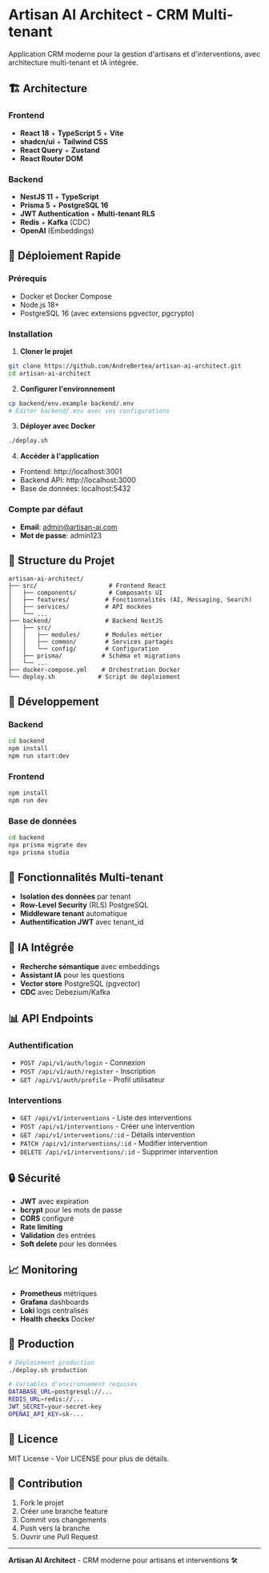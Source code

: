 # Artisan AI Architect - CRM Multi-tenant

Application CRM moderne pour la gestion d'artisans et d'interventions, avec architecture multi-tenant et IA intégrée.

## 🏗️ Architecture

### Frontend
- **React 18** + **TypeScript 5** + **Vite**
- **shadcn/ui** + **Tailwind CSS**
- **React Query** + **Zustand**
- **React Router DOM**

### Backend
- **NestJS 11** + **TypeScript**
- **Prisma 5** + **PostgreSQL 16**
- **JWT Authentication** + **Multi-tenant RLS**
- **Redis** + **Kafka** (CDC)
- **OpenAI** (Embeddings)

## 🚀 Déploiement Rapide

### Prérequis
- Docker et Docker Compose
- Node.js 18+
- PostgreSQL 16 (avec extensions pgvector, pgcrypto)

### Installation

1. **Cloner le projet**
```bash
git clone https://github.com/AndreBertea/artisan-ai-architect.git
cd artisan-ai-architect
```

2. **Configurer l'environnement**
```bash
cp backend/env.example backend/.env
# Éditer backend/.env avec vos configurations
```

3. **Déployer avec Docker**
```bash
./deploy.sh
```

4. **Accéder à l'application**
- Frontend: http://localhost:3001
- Backend API: http://localhost:3000
- Base de données: localhost:5432

### Compte par défaut
- **Email**: admin@artisan-ai.com
- **Mot de passe**: admin123

## 📁 Structure du Projet

```
artisan-ai-architect/
├── src/                    # Frontend React
│   ├── components/         # Composants UI
│   ├── features/          # Fonctionnalités (AI, Messaging, Search)
│   ├── services/          # API mockées
│   └── ...
├── backend/               # Backend NestJS
│   ├── src/
│   │   ├── modules/       # Modules métier
│   │   ├── common/        # Services partagés
│   │   └── config/        # Configuration
│   ├── prisma/           # Schéma et migrations
│   └── ...
├── docker-compose.yml    # Orchestration Docker
└── deploy.sh            # Script de déploiement
```

## 🔧 Développement

### Backend
```bash
cd backend
npm install
npm run start:dev
```

### Frontend
```bash
npm install
npm run dev
```

### Base de données
```bash
cd backend
npx prisma migrate dev
npx prisma studio
```

## 🏢 Fonctionnalités Multi-tenant

- **Isolation des données** par tenant
- **Row-Level Security** (RLS) PostgreSQL
- **Middleware tenant** automatique
- **Authentification JWT** avec tenant_id

## 🤖 IA Intégrée

- **Recherche sémantique** avec embeddings
- **Assistant IA** pour les questions
- **Vector store** PostgreSQL (pgvector)
- **CDC** avec Debezium/Kafka

## 📊 API Endpoints

### Authentification
- `POST /api/v1/auth/login` - Connexion
- `POST /api/v1/auth/register` - Inscription
- `GET /api/v1/auth/profile` - Profil utilisateur

### Interventions
- `GET /api/v1/interventions` - Liste des interventions
- `POST /api/v1/interventions` - Créer une intervention
- `GET /api/v1/interventions/:id` - Détails intervention
- `PATCH /api/v1/interventions/:id` - Modifier intervention
- `DELETE /api/v1/interventions/:id` - Supprimer intervention

## 🔒 Sécurité

- **JWT** avec expiration
- **bcrypt** pour les mots de passe
- **CORS** configuré
- **Rate limiting**
- **Validation** des entrées
- **Soft delete** pour les données

## 📈 Monitoring

- **Prometheus** métriques
- **Grafana** dashboards
- **Loki** logs centralisés
- **Health checks** Docker

## 🚀 Production

```bash
# Déploiement production
./deploy.sh production

# Variables d'environnement requises
DATABASE_URL=postgresql://...
REDIS_URL=redis://...
JWT_SECRET=your-secret-key
OPENAI_API_KEY=sk-...
```

## 📝 Licence

MIT License - Voir LICENSE pour plus de détails.

## 🤝 Contribution

1. Fork le projet
2. Créer une branche feature
3. Commit vos changements
4. Push vers la branche
5. Ouvrir une Pull Request

---

**Artisan AI Architect** - CRM moderne pour artisans et interventions 🛠️
